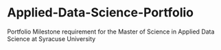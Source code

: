 # Applied-Data-Science-Portfolio
Portfolio Milestone requirement for the Master of Science in Applied Data Science at Syracuse University
